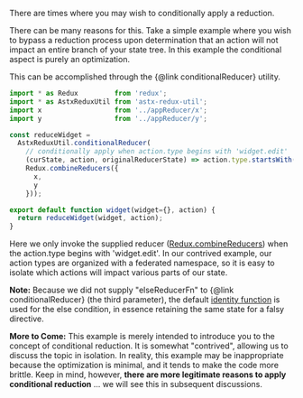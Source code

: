 There are times where you may wish to conditionally apply a reduction.

There can be many reasons for this.  Take a simple example where you
wish to bypass a reduction process upon determination that an action
will not impact an entire branch of your state tree.  In this example
the conditional aspect is purely an optimization.

This can be accomplished through the {@link conditionalReducer} utility. 

```JavaScript
import * as Redux         from 'redux';
import * as AstxReduxUtil from 'astx-redux-util';
import x                  from '../appReducer/x';
import y                  from '../appReducer/y';

const reduceWidget = 
  AstxReduxUtil.conditionalReducer(
    // conditionally apply when action.type begins with 'widget.edit'
    (curState, action, originalReducerState) => action.type.startsWith('widget.edit'),
    Redux.combineReducers({
      x,
      y
    }));

export default function widget(widget={}, action) {
  return reduceWidget(widget, action);
}
```

Here we only invoke the supplied reducer
([Redux.combineReducers](http://redux.js.org/docs/api/combineReducers.html))
when the action.type begins with 'widget.edit'.  In our contrived
example, our action types are organized with a federated namespace, so
it is easy to isolate which actions will impact various parts of our
state.

**Note:** Because we did not supply "elseReducerFn" to {@link
conditionalReducer} (the third parameter), the default [identity
function](https://lodash.com/docs#identity) is used for the else
condition, in essence retaining the same state for a falsy directive.

**More to Come:** This example is merely intended to introduce you to
the concept of conditional reduction.  It is somewhat "contrived",
allowing us to discuss the topic in isolation.  In reality, this
example may be inappropriate because the optimization is minimal, and
it tends to make the code more brittle.  Keep in mind, however,
**there are more legitimate reasons to apply conditional reduction**
... we will see this in subsequent discussions.
